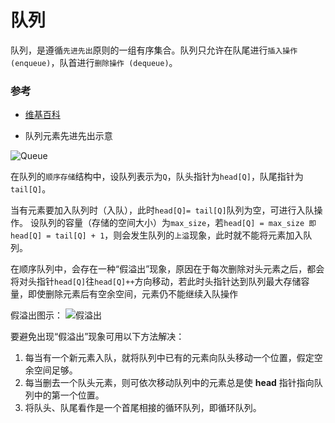 # 队列
队列，是遵循`先进先出`原则的一组有序集合。队列只允许在队尾进行`插入操作 (enqueue)`，队首进行`删除操作 (dequeue)`。<br>

### 参考

- [维基百科](https://zh.m.wikipedia.org/zh-hans/%E9%98%9F%E5%88%97)

- 队列元素先进先出示意

![Queue](https://upload.wikimedia.org/wikipedia/commons/5/52/Data_Queue.svg)

在队列的`顺序存储`结构中，设队列表示为`Q`，队头指针为`head[Q]`，队尾指针为`tail[Q]`。<br>

当有元素要加入队列时（入队），此时`head[Q]= tail[Q]`队列为空，可进行入队操作。
设队列的容量（存储的空间大小）为`max_size`，若`head[Q] = max_size 即 head[Q] = tail[Q] + 1`，则会发生队列的`上溢`现象，此时就不能将元素加入队列。</br>

在顺序队列中，会存在一种“假溢出”现象，原因在于每次删除对头元素之后，都会将对头指针`head[Q]`往`head[Q]++`方向移动，若此时头指针达到队列最大存储容量，即使删除元素后有空余空间，元素仍不能继续入队操作<br>

假溢出图示：
![假溢出]()

要避免出现“假溢出”现象可用以下方法解决：<br>
1. 每当有一个新元素入队，就将队列中已有的元素向队头移动一个位置，假定空余空间足够。<br>
2. 每当删去一个队头元素，则可依次移动队列中的元素总是使 <strong>head</strong> 指针指向队列中的第一个位置。<br>
3. 将队头、队尾看作是一个首尾相接的循环队列，即循环队列。

